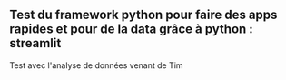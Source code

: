 ## Test du framework python pour faire des apps rapides et pour de la data grâce à python : **streamlit**

Test avec l'analyse de données venant de Tim